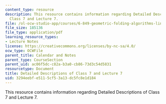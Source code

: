 ```yaml
---
content_type: resource
description: This resource contains information regarding Detailed Descriptions of
  Class 7 and Lecture 7.
file: /ol-ocw-studio-app/courses/6-849-geometric-folding-algorithms-linkages-origami-polyhedra-fall-2012/3294eebfe5115cf53a13dc5fc8e1d184_MIT6_849F12_desc07.pdf
file_size: 185136
file_type: application/pdf
learning_resource_types:
- Lecture Notes
license: https://creativecommons.org/licenses/by-nc-sa/4.0/
ocw_type: OCWFile
parent_title: Calendar and Notes
parent_type: CourseSection
parent_uid: ac06f5dc-c82a-b3a0-cb86-73d3c54d5831
resourcetype: Document
title: Detailed Descriptions of Class 7 and Lecture 7
uid: 3294eebf-e511-5cf5-3a13-dc5fc8e1d184
---
```

This resource contains information regarding Detailed Descriptions of Class 7 and Lecture 7.